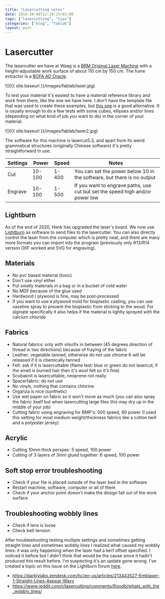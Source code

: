 ```yaml
---
title: "Lasercutting notes"
date: 2019-10-08T12:10:23+02:00
tags: ["lasercutting", "tips"]
categories: ["blog", "fablab"]
layout: post
---
```


# Lasercutter
The lasercutter we have at Waag is a [BRM Original Laser Machine](https://www.brmlasers.com/laser-machines/original-lasers/brm-100160/) with a height-adjustable work surface of about 110 cm by 150 cm. The fume extractor is a [BOFA AD Oracle](https://bofainternational.com/wp-content/uploads/pdf/datasheet/ad-oracle-1845.pdf).

![]({{ site.baseurl }}/images/fablab/laser.jpg)

To test your material it's easiest to have a material reference library and work from there, like the one we have here.  I don't have the template file that was used to create these examples, but [this one](https://www.thingiverse.com/thing:728579) is a good alternative. It is usually enough to do a few tests with some cubes, ellipses and/or lines (depending on what kind of job you want to do) in the corner of your material.

![]({{ site.baseurl }}/images/fablab/laser2.jpg)

The software for this machine is lasercut5.3, and apart from its weird grammatical structures (originally Chinese software) it's pretty straightforward in use. 

Settings | Power | Speed | Notes
--- | --- | --- | ---
Cut | 10-100 | 1-400 | You can set the power below 10 in the software, but there is no output
Engrave | 10-100 | 1-500 | If you want to engrave paths, use cut but set the speed high and/or power low 


## Lightburn
As of the end of 2020, Henk has upgraded the laser's board. We now use [Lightburn](https://lightburnsoftware.com/) as software to send files to the lasercutter. You can also directly control the laser from the computer which is pretty neat, and there are many more formats you can import into the program (previously only R13/R14 version DXF worked and SVG for engraving).

## Materials
- No pvc based material (toxic)
- Don't use vinyl either
- Put smelly materials in a bag or in a bucket of cold water
- No MDF because of the glue used
- Hardwood / plywood is fine, may be post-processed
- If you want to use a plywood mold for bioplastic casting, you can use vaseline spray to prevent the bioplastic from sticking to the wood. For alginate specifically it also helps if the material is lightly sprayed with the calcium chloride 

## Fabrics
- Natural fabrics: only with vlisofix in between (45 degrees direction of thread in two directions) because of fraying of the fabric
- Leather: vegetable tanned, otherwise do not use chrome 6 will be released if it is chemically tanned
- Felt: ask if it is lasercuttable (flame test: blue or green do not lasercut; if the smell is burned hair then it's wool felt so it's fine)
- Scubaknit is lasercuttable, neoprene not really
- Spacerfabric: do not use
- No vinyls, nothing that contains chlorine
- Organza is nice (synthetic)
- Use wet paper on fabric so it won't move as much (you can also spray the fabric itself but when lasercutting large files this may dry up in the middle of your job)
- Cutting fabric using engraving for BMP's: 500 speed, 80 power (I used this setting for most medium weight/thickness fabrics like a cotton twill and a polyester jersey)

## Acrylic
- Cutting 10mm thick perspex: 5 speed, 100 power
- Cutting of 3 layers of 3mm glued together: 6 speed, 100 power

## Soft stop error troubleshooting
- Check if your file is placed outside of the laser bed in the software
- Restart machine, software, computer or all of them
- Check if your anchor point doesn't make the design fall out of the work surface

## Troubleshooting wobbly lines
- Check if lens is loose
- Check belt tension

After troubleshooting testing multiple settings and sometimes getting straight lines and sometimes wobbly lines I realized what caused my wobbly lines: it was only happening when the laser had a kerf offset specified. I noticed it before but I didn't think that would be the cause since it hadn't produced this result before. I'm suspecting it's an update gone wrong. I've created a topic on this issue on the Lightburn forum [here](https://forum.lightburnsoftware.com/t/kerf-offset-causes-wobbly-lines/49835). 

- <https://darklylabs.zendesk.com/hc/en-us/articles/213443527-Emblaser-1-Straight-Lines-Appear-Wavy>
- <https://www.reddit.com/r/lasercutting/comments/8jzodb/whats_with_the_wobbly_lines/>
